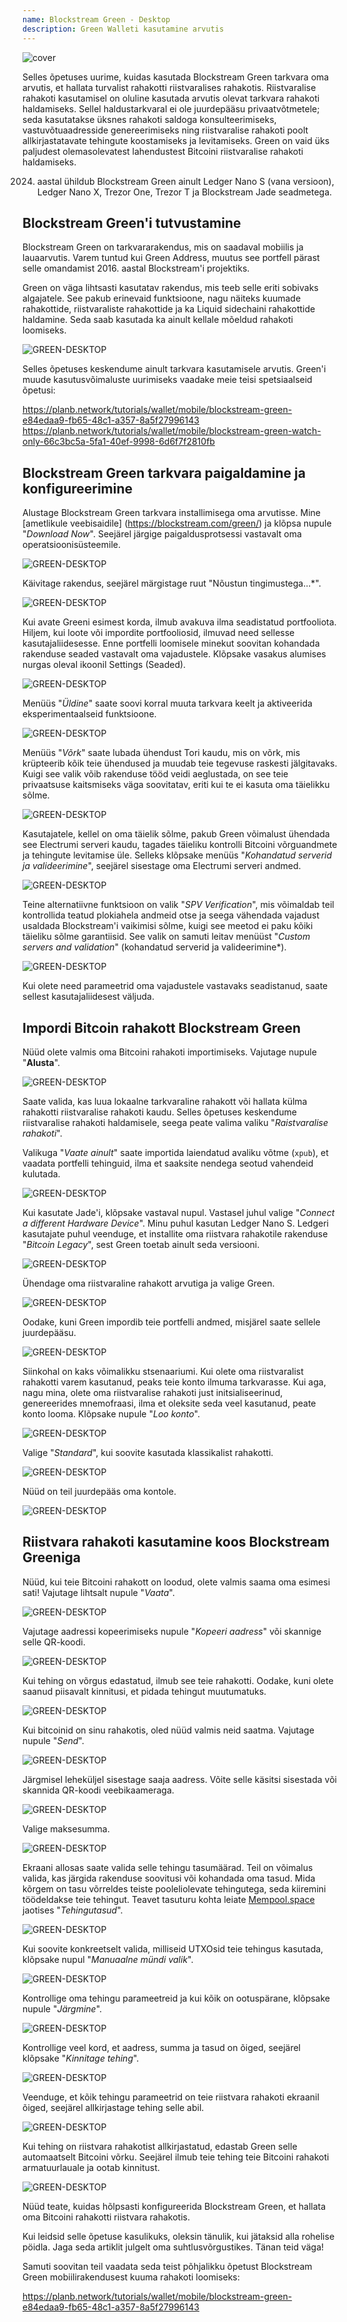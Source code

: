 ```yaml
---
name: Blockstream Green - Desktop
description: Green Walleti kasutamine arvutis
---
```

![cover](assets/cover.webp)

Selles õpetuses uurime, kuidas kasutada Blockstream Green tarkvara oma arvutis, et hallata turvalist rahakotti riistvaralises rahakotis. Riistvaralise rahakoti kasutamisel on oluline kasutada arvutis olevat tarkvara rahakoti haldamiseks. Sellel haldustarkvaral ei ole juurdepääsu privaatvõtmetele; seda kasutatakse üksnes rahakoti saldoga konsulteerimiseks, vastuvõtuaadresside genereerimiseks ning riistvaralise rahakoti poolt allkirjastatavate tehingute koostamiseks ja levitamiseks. Green on vaid üks paljudest olemasolevatest lahendustest Bitcoini riistvaralise rahakoti haldamiseks.

2024. aastal ühildub Blockstream Green ainult Ledger Nano S (vana versioon), Ledger Nano X, Trezor One, Trezor T ja Blockstream Jade seadmetega.

## Blockstream Green'i tutvustamine

Blockstream Green on tarkvararakendus, mis on saadaval mobiilis ja lauaarvutis. Varem tuntud kui Green Address, muutus see portfell pärast selle omandamist 2016. aastal Blockstream'i projektiks.

Green on väga lihtsasti kasutatav rakendus, mis teeb selle eriti sobivaks algajatele. See pakub erinevaid funktsioone, nagu näiteks kuumade rahakottide, riistvaraliste rahakottide ja ka Liquid sidechaini rahakottide haldamine. Seda saab kasutada ka ainult kellale mõeldud rahakoti loomiseks.

![GREEN-DESKTOP](assets/fr/01.webp)

Selles õpetuses keskendume ainult tarkvara kasutamisele arvutis. Green'i muude kasutusvõimaluste uurimiseks vaadake meie teisi spetsiaalseid õpetusi:

https://planb.network/tutorials/wallet/mobile/blockstream-green-e84edaa9-fb65-48c1-a357-8a5f27996143
https://planb.network/tutorials/wallet/mobile/blockstream-green-watch-only-66c3bc5a-5fa1-40ef-9998-6d6f7f2810fb
## Blockstream Green tarkvara paigaldamine ja konfigureerimine

Alustage Blockstream Green tarkvara installimisega oma arvutisse. Mine [ametlikule veebisaidile] (https://blockstream.com/green/) ja klõpsa nupule "*Download Now*". Seejärel järgige paigaldusprotsessi vastavalt oma operatsioonisüsteemile.

![GREEN-DESKTOP](assets/fr/02.webp)

Käivitage rakendus, seejärel märgistage ruut "Nõustun tingimustega...*".

![GREEN-DESKTOP](assets/fr/03.webp)

Kui avate Greeni esimest korda, ilmub avakuva ilma seadistatud portfooliota. Hiljem, kui loote või impordite portfooliosid, ilmuvad need sellesse kasutajaliidesesse. Enne portfelli loomisele minekut soovitan kohandada rakenduse seaded vastavalt oma vajadustele. Klõpsake vasakus alumises nurgas oleval ikoonil Settings (Seaded).

![GREEN-DESKTOP](assets/fr/04.webp)

Menüüs "*Üldine*" saate soovi korral muuta tarkvara keelt ja aktiveerida eksperimentaalseid funktsioone.

![GREEN-DESKTOP](assets/fr/05.webp)

Menüüs "*Võrk*" saate lubada ühendust Tori kaudu, mis on võrk, mis krüpteerib kõik teie ühendused ja muudab teie tegevuse raskesti jälgitavaks. Kuigi see valik võib rakenduse tööd veidi aeglustada, on see teie privaatsuse kaitsmiseks väga soovitatav, eriti kui te ei kasuta oma täielikku sõlme.

![GREEN-DESKTOP](assets/fr/06.webp)

Kasutajatele, kellel on oma täielik sõlme, pakub Green võimalust ühendada see Electrumi serveri kaudu, tagades täieliku kontrolli Bitcoini võrguandmete ja tehingute levitamise üle. Selleks klõpsake menüüs "*Kohandatud serverid ja valideerimine*", seejärel sisestage oma Electrumi serveri andmed.

![GREEN-DESKTOP](assets/fr/07.webp)

Teine alternatiivne funktsioon on valik "*SPV Verification*", mis võimaldab teil kontrollida teatud plokiahela andmeid otse ja seega vähendada vajadust usaldada Blockstream'i vaikimisi sõlme, kuigi see meetod ei paku kõiki täieliku sõlme garantiisid. See valik on samuti leitav menüüst "*Custom servers and validation*" (kohandatud serverid ja valideerimine*).

![GREEN-DESKTOP](assets/fr/08.webp)

Kui olete need parameetrid oma vajadustele vastavaks seadistanud, saate sellest kasutajaliidesest väljuda.

## Impordi Bitcoin rahakott Blockstream Green

Nüüd olete valmis oma Bitcoini rahakoti importimiseks. Vajutage nupule "**Alusta**".

![GREEN-DESKTOP](assets/fr/09.webp)

Saate valida, kas luua lokaalne tarkvaraline rahakott või hallata külma rahakotti riistvaralise rahakoti kaudu. Selles õpetuses keskendume riistvaralise rahakoti haldamisele, seega peate valima valiku "*Raistvaralise rahakoti*".

Valikuga "*Vaate ainult*" saate importida laiendatud avaliku võtme (`xpub`), et vaadata portfelli tehinguid, ilma et saaksite nendega seotud vahendeid kulutada.

![GREEN-DESKTOP](assets/fr/10.webp)

Kui kasutate Jade'i, klõpsake vastaval nupul. Vastasel juhul valige "*Connect a different Hardware Device*". Minu puhul kasutan Ledger Nano S. Ledgeri kasutajate puhul veenduge, et installite oma riistvara rahakotile rakenduse "*Bitcoin Legacy*", sest Green toetab ainult seda versiooni.

![GREEN-DESKTOP](assets/fr/11.webp)

Ühendage oma riistvaraline rahakott arvutiga ja valige Green.

![GREEN-DESKTOP](assets/fr/12.webp)

Oodake, kuni Green impordib teie portfelli andmed, misjärel saate sellele juurdepääsu.

![GREEN-DESKTOP](assets/fr/13.webp)

Siinkohal on kaks võimalikku stsenaariumi. Kui olete oma riistvaralist rahakotti varem kasutanud, peaks teie konto ilmuma tarkvarasse. Kui aga, nagu mina, olete oma riistvaralise rahakoti just initsialiseerinud, genereerides mnemofraasi, ilma et oleksite seda veel kasutanud, peate konto looma. Klõpsake nupule "*Loo konto*".

![GREEN-DESKTOP](assets/fr/14.webp)

Valige "*Standard*", kui soovite kasutada klassikalist rahakotti.

![GREEN-DESKTOP](assets/fr/15.webp)

Nüüd on teil juurdepääs oma kontole.

![GREEN-DESKTOP](assets/fr/16.webp)

## Riistvara rahakoti kasutamine koos Blockstream Greeniga

Nüüd, kui teie Bitcoini rahakott on loodud, olete valmis saama oma esimesi sati! Vajutage lihtsalt nupule "*Vaata*".

![GREEN-DESKTOP](assets/fr/17.webp)

Vajutage aadressi kopeerimiseks nupule "*Kopeeri aadress*" või skannige selle QR-koodi.

![GREEN-DESKTOP](assets/fr/18.webp)

Kui tehing on võrgus edastatud, ilmub see teie rahakotti. Oodake, kuni olete saanud piisavalt kinnitusi, et pidada tehingut muutumatuks.

![GREEN-DESKTOP](assets/fr/19.webp)

Kui bitcoinid on sinu rahakotis, oled nüüd valmis neid saatma. Vajutage nupule "*Send*".

![GREEN-DESKTOP](assets/fr/20.webp)

Järgmisel leheküljel sisestage saaja aadress. Võite selle käsitsi sisestada või skannida QR-koodi veebikaameraga.

![GREEN-DESKTOP](assets/fr/21.webp)

Valige maksesumma.

![GREEN-DESKTOP](assets/fr/22.webp)

Ekraani allosas saate valida selle tehingu tasumäärad. Teil on võimalus valida, kas järgida rakenduse soovitusi või kohandada oma tasud. Mida kõrgem on tasu võrreldes teiste pooleliolevate tehingutega, seda kiiremini töödeldakse teie tehingut. Teavet tasuturu kohta leiate [Mempool.space](https://mempool.space/) jaotises "*Tehingutasud*".

![GREEN-DESKTOP](assets/fr/23.webp)

Kui soovite konkreetselt valida, milliseid UTXOsid teie tehingus kasutada, klõpsake nupul "*Manuaalne mündi valik*".

![GREEN-DESKTOP](assets/fr/24.webp)

Kontrollige oma tehingu parameetreid ja kui kõik on ootuspärane, klõpsake nupule "*Järgmine*".

![GREEN-DESKTOP](assets/fr/25.webp)

Kontrollige veel kord, et aadress, summa ja tasud on õiged, seejärel klõpsake "*Kinnitage tehing*".

![GREEN-DESKTOP](assets/fr/26.webp)

Veenduge, et kõik tehingu parameetrid on teie riistvara rahakoti ekraanil õiged, seejärel allkirjastage tehing selle abil.

![GREEN-DESKTOP](assets/fr/27.webp)

Kui tehing on riistvara rahakotist allkirjastatud, edastab Green selle automaatselt Bitcoini võrku. Seejärel ilmub teie tehing teie Bitcoini rahakoti armatuurlauale ja ootab kinnitust.

![GREEN-DESKTOP](assets/fr/28.webp)

Nüüd teate, kuidas hõlpsasti konfigureerida Blockstream Green, et hallata oma Bitcoini rahakotti riistvara rahakotis.

Kui leidsid selle õpetuse kasulikuks, oleksin tänulik, kui jätaksid alla rohelise pöidla. Jaga seda artiklit julgelt oma suhtlusvõrgustikes. Tänan teid väga!

Samuti soovitan teil vaadata seda teist põhjalikku õpetust Blockstream Green mobiilirakendusest kuuma rahakoti loomiseks:

https://planb.network/tutorials/wallet/mobile/blockstream-green-e84edaa9-fb65-48c1-a357-8a5f27996143